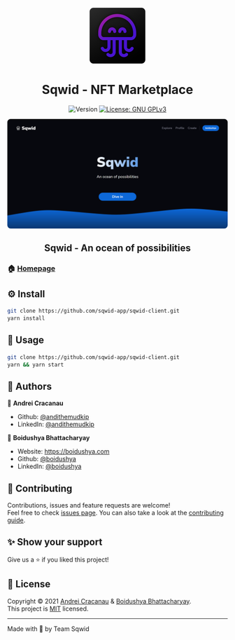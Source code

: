 <p align="center">
	<img alt="Logo" src="public/android-chrome-512x512.png" width="128"/>
	<h1 align="center">Sqwid - NFT Marketplace</h1>
</p>
<p align="center">
  <img alt="Version" src="https://img.shields.io/badge/version-0.2.2-blue.svg?cacheSeconds=2592000" />
  <a href="https://github.com/sqwid-app/sqwid-client/blob/master/LICENSE" target="_blank">
    <img alt="License: GNU GPLv3" src="https://img.shields.io/badge/License-GNU GPLv3-yellow.svg" />
  </a>
</p>

<p align="center">
<img style="border-radius:7.5px" alt="Logo" src="public/landing.png"/>
<h2 align="center">Sqwid - An ocean of possibilities</h2> 
</p>

### 🏠 [Homepage](https://sqwid.app)

## ⚙ Install

```sh
git clone https://github.com/sqwid-app/sqwid-client.git
yarn install
```

## 🚀 Usage

```sh
git clone https://github.com/sqwid-app/sqwid-client.git
yarn && yarn start
```


## 🧔 Authors

👤 **Andrei Cracanau**

* Github: [@andithemudkip](https://github.com/andithemudkip)
* LinkedIn: [@andithemudkip](https://www.linkedin.com/in/andithemudkip/)

👤 **Boidushya Bhattacharyay**

* Website: https://boidushya.com
* Github: [@boidushya](https://github.com/boidushya)
* LinkedIn: [@boidushya](https://linkedin.com/in/boidushya)

## 🤝 Contributing

Contributions, issues and feature requests are welcome!<br />Feel free to check [issues page](https://github.com/sqwid-app/sqwid-client/issues). You can also take a look at the [contributing guide](https://github.com/sqwid-app/sqwid-client/blob/master/CONTRIBUTING.md).

## ✨ Show your support

Give us a ⭐️ if you liked this project!

## 📝 License

Copyright © 2021 [Andrei Cracanau](https://github.com/andithemudkip) & [Boidushya Bhattacharyay](https://github.com/boidushya).<br />
This project is [MIT](https://github.com/sqwid-app/sqwid-client/blob/master/LICENSE) licensed.

***

Made with 💖 by Team Sqwid